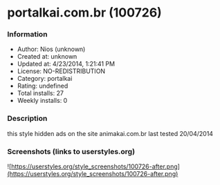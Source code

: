 # portalkai.com.br (100726)

### Information
- Author: Nios (unknown)
- Created at: unknown
- Updated at: 4/23/2014, 1:21:41 PM
- License: NO-REDISTRIBUTION
- Category: portalkai
- Rating: undefined
- Total installs: 27
- Weekly installs: 0


### Description
this style hidden ads on the site animakai.com.br
last tested 20/04/2014


### Screenshots (links to userstyles.org)
![https://userstyles.org/style_screenshots/100726-after.png](https://userstyles.org/style_screenshots/100726-after.png)



